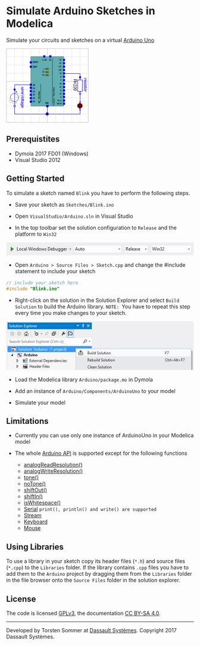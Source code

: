 # Simulate Arduino Sketches in Modelica

Simulate your circuits and sketches on a virtual [Arduino Uno](https://www.arduino.cc/en/Main/ArduinoBoardUno)

![Circuit w/ Arduino](Arduino/Resources/Images/led_circuit.png)


## Prerequistites

- Dymola 2017 FD01 (Windows)
- Visual Studio 2012

## Getting Started

To simulate a sketch named `Blink` you have to perform the following steps.

- Save your sketch as `Sketches/Blink.ino`

- Open `VisualStudio/Arduino.sln` in Visual Studio

- In the top toolbar set the solution configuration to `Release` and the platform to `Win32`

![Visual Studio Solution Configuration](Arduino/Resources/Images/solution_config.png)

- Open `Arduino > Source Files > Sketch.cpp` and change the #include statement
to include your sketch

```C
// include your sketch here
#include "Blink.ino"
```

- Right-click on the solution in the Solution Explorer and select `Build Solution` to build the Arduino library. `NOTE: `You have to repeat this step every time you make changes to your sketch.

![Solution Context Menu](Arduino/Resources/Images/build_solution.png)

- Load the Modelica library `Arduino/package.mo` in Dymola

- Add an instance of `Arduino/Components/ArduinoUno` to your model

- Simulate your model

## Limitations

- Currently you can use only one instance of ArduinoUno in your Modelica model

- The whole [Arduino API](https://www.arduino.cc/en/Reference/HomePage) is supported except for the following functions

	- [analogReadResolution()](https://www.arduino.cc/en/Reference/AnalogReadResolution)
	- [analogWriteResolution()](https://www.arduino.cc/en/Reference/AnalogWriteResolution)
	- [tone()](https://www.arduino.cc/en/Reference/Tone)
	- [noTone()](https://www.arduino.cc/en/Reference/NoTone)
	- [shiftOut()](https://www.arduino.cc/en/Reference/ShiftOut)
	- [shiftIn()](https://www.arduino.cc/en/Reference/ShiftIn)
	- [isWhitespace()](https://www.arduino.cc/en/Reference/IsWhitespace)
	- [Serial](https://www.arduino.cc/en/Reference/Serial) `print(), println() and write() are supported`
	- [Stream](https://www.arduino.cc/en/Reference/Stream)
	- [Keyboard](https://www.arduino.cc/en/Reference/MouseKeyboard)
	- [Mouse](https://www.arduino.cc/en/Reference/MouseKeyboard)

## Using Libraries

To use a library in your sketch copy its header files (`*.h`) and source files (`*.cpp`) to the `Libraries` folder. If the library contains `.cpp` files you have to add them to the `Arduino` project by dragging them from the `Libraries` folder in the file browser onto the `Source Files` folder in the solution explorer.

## License

The code is licensed [GPLv3](https://www.gnu.org/licenses/gpl-3.0.en.html), the documentation [CC BY-SA 4.0](https://creativecommons.org/licenses/by-sa/4.0/).

----------------------------

Developed by Torsten Sommer at [Dassault Systèmes](https://www.3ds.com/). Copyright 2017 Dassault Systèmes.
